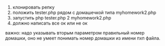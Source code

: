 1) клонировать репку
2) положить tester.php рядом с домашечкой типа myhomework2.php
3) запустить php tester.php 2 myhomework2.php
4) должно написать все ок или не ок

важно: надо указывать вторым параметром правильный номер домашки, оно не умеет понимать номер домашки из имени пхп файла.